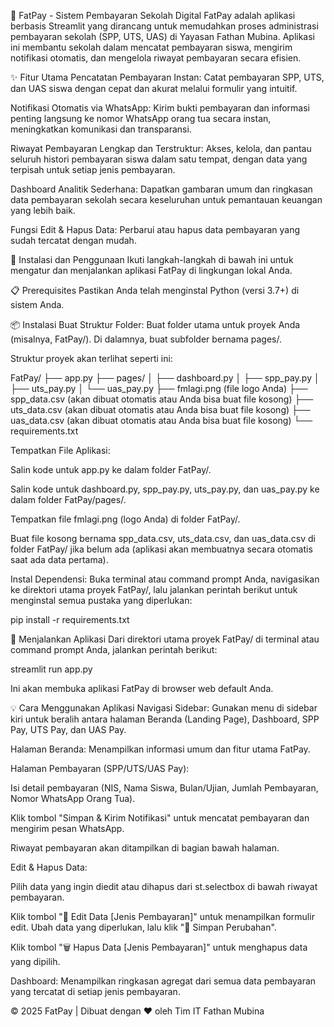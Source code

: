 💸 FatPay - Sistem Pembayaran Sekolah Digital
FatPay adalah aplikasi berbasis Streamlit yang dirancang untuk memudahkan proses administrasi pembayaran sekolah (SPP, UTS, UAS) di Yayasan Fathan Mubina. Aplikasi ini membantu sekolah dalam mencatat pembayaran siswa, mengirim notifikasi otomatis, dan mengelola riwayat pembayaran secara efisien.

✨ Fitur Utama
Pencatatan Pembayaran Instan: Catat pembayaran SPP, UTS, dan UAS siswa dengan cepat dan akurat melalui formulir yang intuitif.

Notifikasi Otomatis via WhatsApp: Kirim bukti pembayaran dan informasi penting langsung ke nomor WhatsApp orang tua secara instan, meningkatkan komunikasi dan transparansi.

Riwayat Pembayaran Lengkap dan Terstruktur: Akses, kelola, dan pantau seluruh histori pembayaran siswa dalam satu tempat, dengan data yang terpisah untuk setiap jenis pembayaran.

Dashboard Analitik Sederhana: Dapatkan gambaran umum dan ringkasan data pembayaran sekolah secara keseluruhan untuk pemantauan keuangan yang lebih baik.

Fungsi Edit & Hapus Data: Perbarui atau hapus data pembayaran yang sudah tercatat dengan mudah.

🚀 Instalasi dan Penggunaan
Ikuti langkah-langkah di bawah ini untuk mengatur dan menjalankan aplikasi FatPay di lingkungan lokal Anda.

📋 Prerequisites
Pastikan Anda telah menginstal Python (versi 3.7+) di sistem Anda.

📦 Instalasi
Buat Struktur Folder:
Buat folder utama untuk proyek Anda (misalnya, FatPay/). Di dalamnya, buat subfolder bernama pages/.

Struktur proyek akan terlihat seperti ini:

FatPay/
├── app.py
├── pages/
│   ├── dashboard.py
│   ├── spp_pay.py
│   ├── uts_pay.py
│   └── uas_pay.py
├── fmlagi.png             (file logo Anda)
├── spp_data.csv           (akan dibuat otomatis atau Anda bisa buat file kosong)
├── uts_data.csv           (akan dibuat otomatis atau Anda bisa buat file kosong)
├── uas_data.csv           (akan dibuat otomatis atau Anda bisa buat file kosong)
└── requirements.txt

Tempatkan File Aplikasi:

Salin kode untuk app.py ke dalam folder FatPay/.

Salin kode untuk dashboard.py, spp_pay.py, uts_pay.py, dan uas_pay.py ke dalam folder FatPay/pages/.

Tempatkan file fmlagi.png (logo Anda) di folder FatPay/.

Buat file kosong bernama spp_data.csv, uts_data.csv, dan uas_data.csv di folder FatPay/ jika belum ada (aplikasi akan membuatnya secara otomatis saat ada data pertama).

Instal Dependensi:
Buka terminal atau command prompt Anda, navigasikan ke direktori utama proyek FatPay/, lalu jalankan perintah berikut untuk menginstal semua pustaka yang diperlukan:

pip install -r requirements.txt

🏃 Menjalankan Aplikasi
Dari direktori utama proyek FatPay/ di terminal atau command prompt Anda, jalankan perintah berikut:

streamlit run app.py

Ini akan membuka aplikasi FatPay di browser web default Anda.

💡 Cara Menggunakan Aplikasi
Navigasi Sidebar: Gunakan menu di sidebar kiri untuk beralih antara halaman Beranda (Landing Page), Dashboard, SPP Pay, UTS Pay, dan UAS Pay.

Halaman Beranda: Menampilkan informasi umum dan fitur utama FatPay.

Halaman Pembayaran (SPP/UTS/UAS Pay):

Isi detail pembayaran (NIS, Nama Siswa, Bulan/Ujian, Jumlah Pembayaran, Nomor WhatsApp Orang Tua).

Klik tombol "Simpan & Kirim Notifikasi" untuk mencatat pembayaran dan mengirim pesan WhatsApp.

Riwayat pembayaran akan ditampilkan di bagian bawah halaman.

Edit & Hapus Data:

Pilih data yang ingin diedit atau dihapus dari st.selectbox di bawah riwayat pembayaran.

Klik tombol "📝 Edit Data [Jenis Pembayaran]" untuk menampilkan formulir edit. Ubah data yang diperlukan, lalu klik "💾 Simpan Perubahan".

Klik tombol "🗑️ Hapus Data [Jenis Pembayaran]" untuk menghapus data yang dipilih.

Dashboard: Menampilkan ringkasan agregat dari semua data pembayaran yang tercatat di setiap jenis pembayaran.

© 2025 FatPay | Dibuat dengan ❤️ oleh Tim IT Fathan Mubina